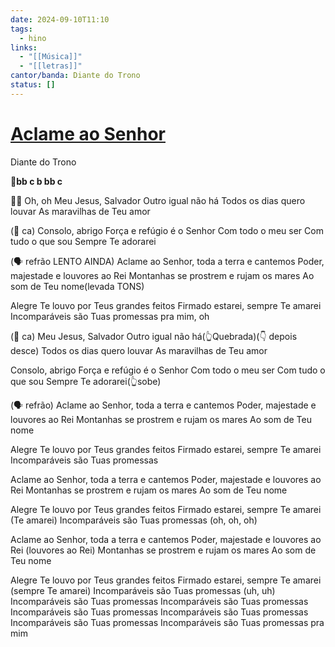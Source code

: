 ```yaml
---
date: 2024-09-10T11:10
tags:
  - hino
links:
  - "[[Música]]"
  - "[[letras]]"
cantor/banda: Diante do Trono
status: []
---
```

# [Aclame ao Senhor](https://www.youtube.com/watch?v=zXWlVWR_9JY&t=14s)
Diante do Trono

**🥁bb c b bb c**

🎤🎹
Oh, oh
Meu Jesus, Salvador
Outro igual não há
Todos os dias quero louvar
As maravilhas de Teu amor

(🥁 ca)
Consolo, abrigo
Força e refúgio é o Senhor
Com todo o meu ser
Com tudo o que sou
Sempre Te adorarei

(🗣️ refrão LENTO AINDA)
Aclame ao Senhor, toda a terra e cantemos
Poder, majestade e louvores ao Rei
Montanhas se prostrem e rujam os mares
Ao som de Teu nome(levada TONS)

Alegre Te louvo por Teus grandes feitos
Firmado estarei, sempre Te amarei
Incomparáveis são Tuas promessas pra mim, oh

(🥁 ca)
Meu Jesus, Salvador
Outro igual não há(👆Quebrada)(👇 depois desce)
Todos os dias quero louvar
As maravilhas de Teu amor

Consolo, abrigo
Força e refúgio é o Senhor
Com todo o meu ser
Com tudo o que sou
Sempre Te adorarei(👆sobe)

(🗣️ refrão)
Aclame ao Senhor, toda a terra e cantemos
Poder, majestade e louvores ao Rei
Montanhas se prostrem e rujam os mares
Ao som de Teu nome

Alegre Te louvo por Teus grandes feitos
Firmado estarei, sempre Te amarei
Incomparáveis são Tuas promessas

Aclame ao Senhor, toda a terra e cantemos
Poder, majestade e louvores ao Rei
Montanhas se prostrem e rujam os mares
Ao som de Teu nome

Alegre Te louvo por Teus grandes feitos
Firmado estarei, sempre Te amarei (Te amarei)
Incomparáveis são Tuas promessas (oh, oh, oh)

Aclame ao Senhor, toda a terra e cantemos
Poder, majestade e louvores ao Rei (louvores ao Rei)
Montanhas se prostrem e rujam os mares
Ao som de Teu nome

Alegre Te louvo por Teus grandes feitos
Firmado estarei, sempre Te amarei (sempre Te amarei)
Incomparáveis são Tuas promessas (uh, uh)
Incomparáveis são Tuas promessas
Incomparáveis são Tuas promessas
Incomparáveis são Tuas promessas
Incomparáveis são Tuas promessas
Incomparáveis são Tuas promessas
Incomparáveis são Tuas promessas pra mim